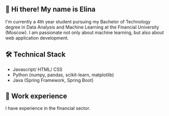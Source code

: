 ## 👋 Hi there! My name is Elina

I'm currently a 4th year student pursuing my Bachelor of Technology degree in Data Analysis and Machine Learning at the Financial University (Moscow).
I am passionate not only about machine learning, but also about web application development.


## 🛠 Technical Stack

*   Javascript/ HTML/ CSS
*   Python (numpy, pandas, scikit-learn, matplotlib)
*   Java (Spring Framework, Spring Boot)

## 🏢 Work experience
I have experience in the financial sector.


<!--
**ElinaSht/ElinaSht** is a ✨ _special_ ✨ repository because its `README.md` (this file) appears on your GitHub profile.

Here are some ideas to get you started:

- 🔭 I’m currently working on ...
- 🌱 I’m currently learning ...
- 👯 I’m looking to collaborate on ...
- 🤔 I’m looking for help with ...
- 💬 Ask me about ...
- 📫 How to reach me: ...
- 😄 Pronouns: ...
- ⚡ Fun fact: ...
-->
